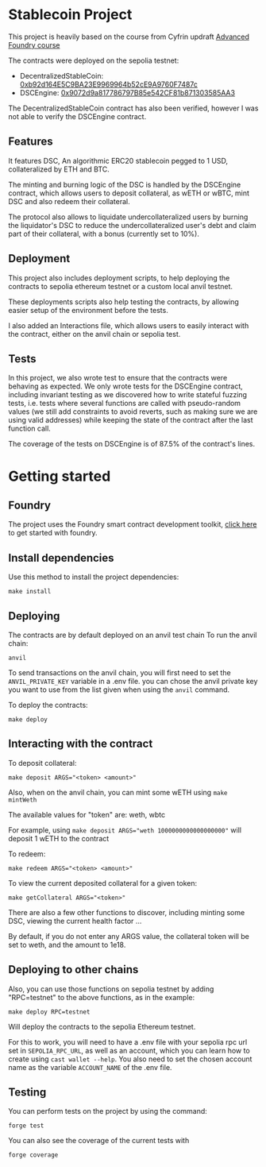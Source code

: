 # Stablecoin Project

This project is heavily based on the course from Cyfrin updraft [Advanced Foundry course](https://updraft.cyfrin.io/courses/advanced-foundry)

The contracts were deployed on the sepolia testnet:

- DecentralizedStableCoin: [0xb92d164E5C9BA23E9969964b52cE9A9760F7487c](https://sepolia.etherscan.io/address/0xb92d164e5c9ba23e9969964b52ce9a9760f7487c)
- DSCEngine: [0x9072d9a817786797B85e542CF81b871303585AA3](https://sepolia.etherscan.io/address/0x9072d9a817786797b85e542cf81b871303585aa3)

The DecentralizedStableCoin contract has also been verified, however I was not able to verify the DSCEngine contract.

## Features

It features DSC, An algorithmic ERC20 stablecoin pegged to 1 USD, collateralized by ETH and BTC.

The minting and burning logic of the DSC is handled by the DSCEngine contract, which allows users to deposit collateral, as wETH or wBTC, mint DSC and also redeem their collateral.

The protocol also allows to liquidate undercollateralized users by burning the liquidator's DSC to reduce the undercollateralized user's debt and claim part of their collateral, with a bonus (currently set to 10%).

## Deployment

This project also includes deployment scripts, to help deploying the contracts to sepolia ethereum testnet or a custom local anvil testnet.

These deployments scripts also help testing the contracts, by allowing easier setup of the environment before the tests.

I also added an Interactions file, which allows users to easily interact with the contract, either on the anvil chain or sepolia test.

## Tests

In this project, we also wrote test to ensure that the contracts were behaving as expected. We only wrote tests for the DSCEngine contract, including invariant testing as we discovered how to write stateful fuzzing tests, i.e. tests where several functions are called with pseudo-random values (we still add constraints to avoid reverts, such as making sure we are using valid addresses) while keeping the state of the contract after the last function call.

The coverage of the tests on DSCEngine is of 87.5% of the contract's lines.

# Getting started

## Foundry

The project uses the Foundry smart contract development toolkit, [click here](https://updraft.cyfrin.io/courses/advanced-foundry) to get started with foundry.

## Install dependencies

Use this method to install the project dependencies:

```
make install
```

## Deploying

The contracts are by default deployed on an anvil test chain
To run the anvil chain:

```
anvil
```

To send transactions on the anvil chain, you will first need to set the `ANVIL_PRIVATE_KEY` variable in a .env file. you can chose the anvil private key you want to use from the list given when using the `anvil` command.

To deploy the contracts:

```
make deploy
```

## Interacting with the contract

To deposit collateral:

```
make deposit ARGS="<token> <amount>"
```

Also, when on the anvil chain, you can mint some wETH using `make mintWeth`

The available values for "token" are: weth, wbtc

For example, using `make deposit ARGS="weth 1000000000000000000"` will deposit 1 wETH to the contract

To redeem:

```
make redeem ARGS="<token> <amount>"
```

To view the current deposited collateral for a given token:

```
make getCollateral ARGS="<token>"
```

There are also a few other functions to discover, including minting some DSC, viewing the current health factor ...

By default, if you do not enter any ARGS value, the collateral token will be set to weth, and the amount to 1e18.

## Deploying to other chains

Also, you can use those functions on sepolia testnet by adding "RPC=testnet" to the above functions, as in the example:

```
make deploy RPC=testnet
```

Will deploy the contracts to the sepolia Ethereum testnet.

For this to work, you will need to have a .env file with your sepolia rpc url set in `SEPOLIA_RPC_URL`, as well as an account, which you can learn how to create using `cast wallet --help`. You also need to set the chosen account name as the variable `ACCOUNT_NAME` of the .env file.

## Testing

You can perform tests on the project by using the command:

```
forge test
```

You can also see the coverage of the current tests with

```
forge coverage
```
